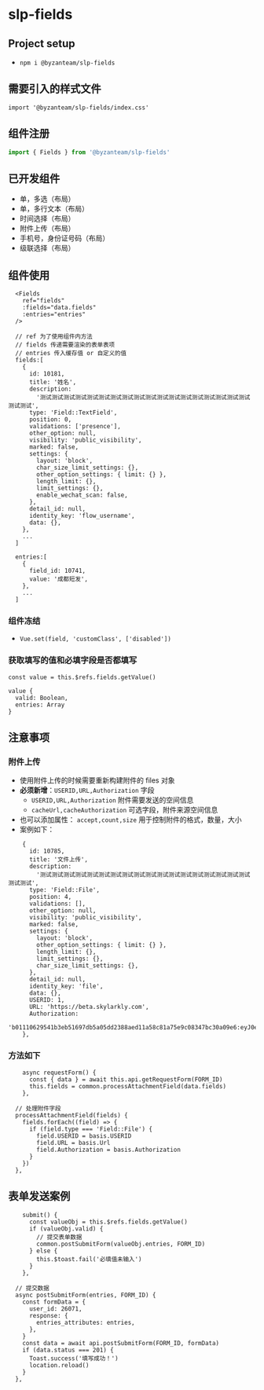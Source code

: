 # slp-fields
## Project setup
- `npm i @byzanteam/slp-fields`
## 需要引入的样式文件
```JS
import '@byzanteam/slp-fields/index.css'
```

## 组件注册
```js
import { Fields } from '@byzanteam/slp-fields'
```

## 已开发组件
- 单，多选（布局）
- 单，多行文本（布局）
- 时间选择（布局）
- 附件上传（布局）
- 手机号，身份证号码（布局）
- 级联选择（布局）

## 组件使用
```JS
  <Fields
    ref="fields"
    :fields="data.fields"
    :entries="entries"
  />

  // ref 为了使用组件内方法 
  // fields 传递需要渲染的表单表项 
  // entries 传入缓存值 or 自定义的值 
  fields:[
    {
      id: 10181,
      title: '姓名',
      description:
        '测试测试测试测试测试测试测试测试测试测试测试测试测试测试测试测试测试测试测试测试',
      type: 'Field::TextField',
      position: 0,
      validations: ['presence'],
      other_option: null,
      visibility: 'public_visibility',
      marked: false,
      settings: {
        layout: 'block',
        char_size_limit_settings: {},
        other_option_settings: { limit: {} },
        length_limit: {},
        limit_settings: {},
        enable_wechat_scan: false,
      },
      detail_id: null,
      identity_key: 'flow_username',
      data: {},
    },
    ...
  ]

  entries:[
    {
      field_id: 10741,
      value: '成都短发',
    },
    ...
  ]
```
### 组件冻结
  - `Vue.set(field, 'customClass', ['disabled'])`

### 获取填写的值和必填字段是否都填写
```TS
const value = this.$refs.fields.getValue()

value {
  valid: Boolean,
  entries: Array
}
```

## 注意事项
### 附件上传
- 使用附件上传的时候需要重新构建附件的 files 对象
- **必须新增**：`USERID,URL,Authorization` 字段
  - `USERID,URL,Authorization` 附件需要发送的空间信息
  - `cacheUrl,cacheAuthorization` 可选字段，附件来源空间信息
- 也可以添加属性： `accept,count,size` 用于控制附件的格式，数量，大小
- 案例如下：
```TS
    {
      id: 10785,
      title: '文件上传',
      description:
        '测试测试测试测试测试测试测试测试测试测试测试测试测试测试测试测试测试测试测试测试',
      type: 'Field::File',
      position: 4,
      validations: [],
      other_option: null,
      visibility: 'public_visibility',
      marked: false,
      settings: {
        layout: 'block',
        other_option_settings: { limit: {} },
        length_limit: {},
        limit_settings: {},
        char_size_limit_settings: {},
      },
      detail_id: null,
      identity_key: 'file',
      data: {},
      USERID: 1,
      URL: 'https://beta.skylarkly.com',
      Authorization:
        'b01110629541b3eb51697db5a05dd2388aed11a58c81a75e9c08347bc30a09e6:eyJ0eXAiOiJKV1QiLCJhbGciOiJIUzI1NiJ9.eyJuYW1lc3BhY2VfaWQiOjF9.wj9V0ZVOOzSPuRYztizJL_5w0u8aJKb05Z73tEV_HuY',
    },
```
### 方法如下
```TS
    async requestForm() {
      const { data } = await this.api.getRequestForm(FORM_ID)
      this.fields = common.processAttachmentField(data.fields)
    },

  // 处理附件字段
  processAttachmentField(fields) {
    fields.forEach((field) => {
      if (field.type === 'Field::File') {
        field.USERID = basis.USERID
        field.URL = basis.Url
        field.Authorization = basis.Authorization
      }
    })
  },
```


## 表单发送案例
``` TS
    submit() {
      const valueObj = this.$refs.fields.getValue()
      if (valueObj.valid) {
        // 提交表单数据
        common.postSubmitForm(valueObj.entries, FORM_ID)
      } else {
        this.$toast.fail('必填值未输入')
      }
    },
```

```TS
  // 提交数据
  async postSubmitForm(entries, FORM_ID) {
    const formData = {
      user_id: 26071,
      response: {
        entries_attributes: entries,
      },
    }
    const data = await api.postSubmitForm(FORM_ID, formData)
    if (data.status === 201) {
      Toast.success('填写成功！')
      location.reload()
    }
  },
```